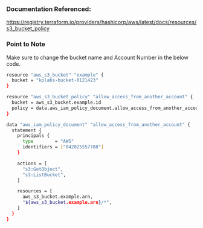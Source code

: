 ### Documentation Referenced:

https://registry.terraform.io/providers/hashicorp/aws/latest/docs/resources/s3_bucket_policy



### Point to Note

Make sure to change the bucket name and Account Number in the below code.

```sh
resource "aws_s3_bucket" "example" {
  bucket = "kplabs-bucket-0121423"
}

resource "aws_s3_bucket_policy" "allow_access_from_another_account" {
  bucket = aws_s3_bucket.example.id
  policy = data.aws_iam_policy_document.allow_access_from_another_account.json
}

data "aws_iam_policy_document" "allow_access_from_another_account" {
  statement {
    principals {
      type        = "AWS"
      identifiers = ["042025557788"]
    }

    actions = [
      "s3:GetObject",
      "s3:ListBucket",
    ]

    resources = [
      aws_s3_bucket.example.arn,
      "${aws_s3_bucket.example.arn}/*",
    ]
  }
}
```